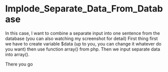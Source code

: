 # Implode_Separate_Data_From_Database
In this case, I want to combine a separate input into one sentence from the database (you can also watching my screenshot for detail)
First thing first we have to create variable $data (up to you, you can change it whatever do you want) then use function array() from php. 
Then we input separate data into array(). 



There you go
